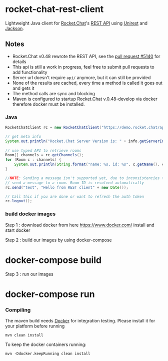 # rocket-chat-rest-client
Lightweight Java client for [Rocket.Chat](https://rocket.chat/)'s [REST API](https://rocket.chat/docs/developer-guides/rest-api) using [Unirest](http://unirest.io/java.html) and [Jackson](https://github.com/FasterXML/jackson-databind).

## Notes
* Rocket.Chat v0.48 rewrote the REST API, see the [pull request #5140](https://github.com/RocketChat/Rocket.Chat/pull/5140) for details
* This api is still a work in progress, feel free to submit pull requests to add functionality
* Server url doesn't require `api/` anymore, but it can still be provided
* None of the results are cached, every time a method is called it goes out and gets it
* The method calls are sync and blocking
* Maven is configured to startup Rocket.Chat v.0.48-develop via docker therefore docker must be installed.

### Java
```java
RocketChatClient rc = new RocketChatClient("https://demo.rocket.chat/api/", "<user>", "<password>");

// get meta info
System.out.println("Rocket.Chat Server Version is: " + info.getServerInformation().getVersion());
		
// use typed API to retrieve rooms		
Room[] channels = rc.getChannels();
for (Room c : channels) {
	System.out.println(String.format("name: %s, id: %s", c.getName(), c.getId()));
}

//NOTE: Sending a message isn't supported yet, due to inconsistencies that `v1/chat.postMessage` has versus other `v1/` APIs. 
// send a message to a room. Room ID is resolved automatically
rc.send("test", "Hello from REST client" + new Date());

// Call this if you are done or want to refresh the auth token
rc.logout();
```

### build docker images

Step 1 : download docker from here https://www.docker.com/ install and start docker

Step 2 : build our images by using docker-compose

# docker-compose build

Step 3 : run our images
# docker-compose run

### Compiling

The maven build needs [Docker](https://www.docker.com) for integration testing. Please install it for your platform before running

```
mvn clean install
```

To keep the docker containers running:

```
mvn -Ddocker.keepRunning clean install
```

